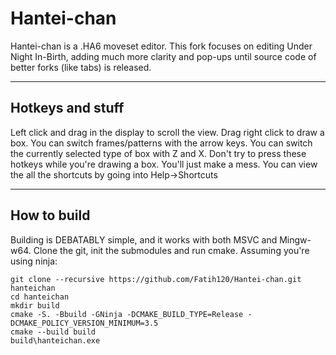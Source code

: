 # Hantei-chan #
Hantei-chan is a .HA6 moveset editor. This fork focuses on editing Under Night In-Birth, adding much more clarity and pop-ups until source code of better forks (like tabs) is released.

-----------------------
## Hotkeys and stuff ##

Left click and drag in the display to scroll the view.
Drag right click to draw a box.
You can switch frames/patterns with the arrow keys.
You can switch the currently selected type of box with Z and X.
Don't try to press these hotkeys while you're drawing a box. You'll just make a mess.
You can view the all the shortcuts by going into Help->Shortcuts

-----------------------
## How to build ##
Building is DEBATABLY simple, and it works with both MSVC and Mingw-w64.
Clone the git, init the submodules and run cmake.
Assuming you're using ninja:

```
git clone --recursive https://github.com/Fatih120/Hantei-chan.git hanteichan 
cd hanteichan
mkdir build
cmake -S. -Bbuild -GNinja -DCMAKE_BUILD_TYPE=Release -DCMAKE_POLICY_VERSION_MINIMUM=3.5
cmake --build build
build\hanteichan.exe
```